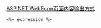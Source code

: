 ﻿[ASP.NET WebForm页面内容输出方式](http://www.cnblogs.com/JeffreyZhao/archive/2009/09/16/where-does-aspnet-page-render-to.html)

```xml
<%= expression %>
```